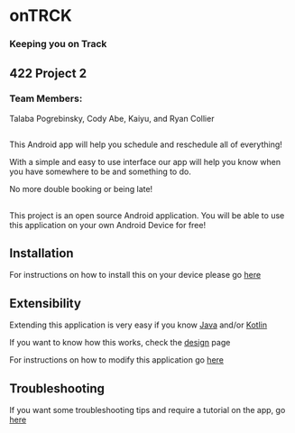# onTRCK #
### Keeping you on Track

##
## 422 Project 2

### Team Members:
 Talaba Pogrebinsky, Cody Abe, Kaiyu, and Ryan Collier
##
This Android app will help you schedule and reschedule all of everything!

With a simple and easy to use interface our app will help you know when you have somewhere to be and something to do.

No more double booking or being late!

##
This project is an open source Android application. You will be able to use this application on your own Android Device for free!

## Installation 
For instructions on how to install this on your device please go [here](./README.md)

##
## Extensibility 
Extending this application is very easy if you know [Java](./README.md) and/or [Kotlin](./README.md)

If you want to know how this works, check the [design](./README.md) page

For instructions on how to modify this application go [here](./README.md)

##
## Troubleshooting 
If you want some troubleshooting tips and require a tutorial on the app, go [here](./README.md)
